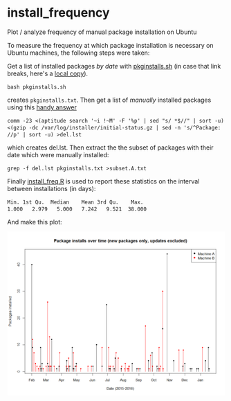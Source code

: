 # install_frequency
Plot / analyze frequency of manual package installation on Ubuntu

To measure the frequency at which package installation is necessary on Ubuntu machines, the following steps were taken:

Get a list of installed packages *by date* with [pkginstalls.sh](https://help.ubuntu.com/community/ListInstalledPackagesByDate) 
(in case that link breaks, here's a [local copy](./pkginstalls.sh)).

    bash pkginstalls.sh

creates `pkginstalls.txt`.  Then get a list of *manually* installed packages using this 
[handy answer]( http://askubuntu.com/questions/2389/generating-list-of-manually-installed-packages-and-querying-individual-packages)

    comm -23 <(aptitude search '~i !~M' -F '%p' | sed "s/ *$//" | sort -u) <(gzip -dc /var/log/installer/initial-status.gz | sed -n 's/^Package: //p' | sort -u) >del.lst

which creates del.lst. Then extract the the subset of packages with their date which were manually installed:

    grep -f del.lst pkginstalls.txt >subset.A.txt

Finally [install_freq.R](./install_freq.R) is used to report these statistics
on the interval between installations (in days):

    Min. 1st Qu.  Median    Mean 3rd Qu.    Max. 
    1.000   2.979   5.000   7.242   9.521  38.000 

And make this plot:

![Installation frequency](./install_freq.png)

